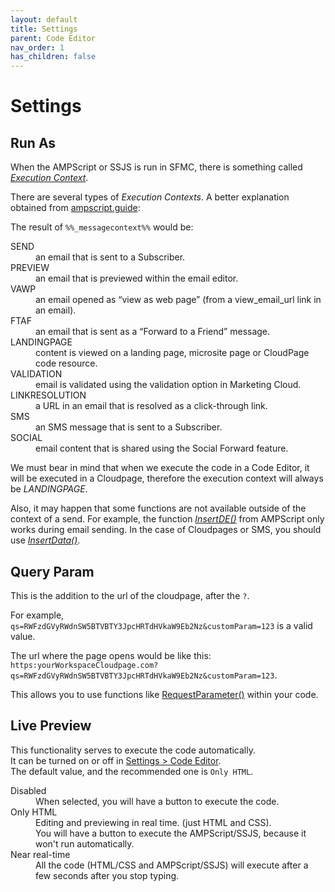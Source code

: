 ```yaml
---
layout: default
title: Settings
parent: Code Editor
nav_order: 1
has_children: false
---
```


# Settings

## Run As

When the AMPScript or SSJS is run in SFMC, there is something called *[Execution Context](https://help.salesforce.com/s/articleView?id=sf.mc_es_available_personalization_strings.htm&type=5)*.

There are several types of *Execution Contexts*. A better explanation obtained from [ampscript.guide](https://ampscript.guide/system-strings/):

The result of `%%_messagecontext%%` would be:

<dl>
  <dt>SEND</dt>
  <dd>an email that is sent to a Subscriber.</dd>
  <dt>PREVIEW</dt>
  <dd>an email that is previewed within the email editor.</dd>
  <dt>VAWP</dt>
  <dd>an email opened as “view as web page” (from a view_email_url link in an email).</dd>
  <dt>FTAF</dt>
  <dd>an email that is sent as a “Forward to a Friend” message.</dd>
  <dt>LANDINGPAGE</dt>
  <dd>content is viewed on a landing page, microsite page or CloudPage code resource.</dd>
  <dt>VALIDATION</dt>
  <dd>email is validated using the validation option in Marketing Cloud.</dd>
  <dt>LINKRESOLUTION</dt>
  <dd>a URL in an email that is resolved as a click-through link.</dd>
  <dt>SMS</dt>
  <dd>an SMS message that is sent to a Subscriber.</dd>
  <dt>SOCIAL</dt>
  <dd>email content that is shared using the Social Forward feature.</dd>
</dl>

We must bear in mind that when we execute the code in a Code Editor, it will be executed in a Cloudpage, therefore the execution context will always be *LANDINGPAGE*.

Also, it may happen that some functions are not available outside of the context of a send. For example, the function *[InsertDE()](https://developer.salesforce.com/docs/atlas.en-us.noversion.mc-programmatic-content.meta/mc-programmatic-content/insertde.htm)* from AMPScript only works during email sending. In the case of Cloudpages or SMS, you should use *[InsertData()](https://developer.salesforce.com/docs/atlas.en-us.noversion.mc-programmatic-content.meta/mc-programmatic-content/insertdata.htm)*.

## Query Param

This is the addition to the url of the cloudpage, after the `?`.

For example, `qs=RWFzdGVyRWdnSW5BTVBTY3JpcHRTdHVkaW9Eb2Nz&customParam=123` is a valid value.

The url where the page opens would be like this: `https:yourWorkspaceCloudpage.com?qs=RWFzdGVyRWdnSW5BTVBTY3JpcHRTdHVkaW9Eb2Nz&customParam=123`.

This allows you to use functions like [RequestParameter()](https://developer.salesforce.com/docs/atlas.en-us.noversion.mc-programmatic-content.meta/mc-programmatic-content/requestparameter.htm) within your code.

## Live Preview

This functionality serves to execute the code automatically.  
It can be turned on or off in [Settings > Code Editor](https://ampscript.netlify.app/#home).  
The default value, and the recommended one is `Only HTML`.

<dl>
  <dt>Disabled</dt>
  <dd>When selected, you will have a button to execute the code.</dd>
  <dt>Only HTML</dt>
  <dd>Editing and previewing in real time. (just HTML and CSS).<br>You will have a button to execute the AMPScript/SSJS, because it won't run automatically.</dd>
  <dt>Near real-time</dt>
  <dd>All the code (HTML/CSS and AMPScript/SSJS) will execute after a few seconds after you stop typing.</dd>
</dl>

